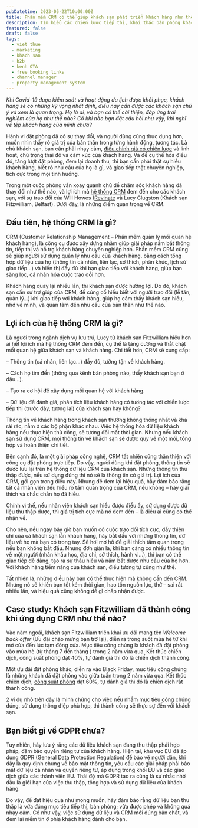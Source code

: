 ```yaml
---
pubDatetime: 2023-05-22T10:00:00Z
title: Phần mềm CRM có thể giúp khách sạn phát triển khách hàng như thế nào?
description: Tìm hiểu các chiến lược tiếp thị, khai thác bán phòng khách sạn hiệu quả trong chuỗi bài viết sau của nhavantuonglai để áp dụng và đem lại hiệu quả thiết thực cho giải pháp của bạn.
featured: false
draft: false
tags:
  - viet thue
  - marketing
  - khach san
  - b2b
  - kenh OTA
  - free booking links
  - channel manager
  - property management system
---
```


_Khi Covid–19 được kiểm soát và hoạt động du lịch được khôi phục, khách hàng sẽ có những kỳ vọng nhất định, điều này cần được các khách sạn chú ý và xem là quan trọng. Họ là ai, và bạn có thể cải thiện, đáp ứng trải nghiệm của họ như thế nào? Có khi nào bạn đặt câu hỏi như vậy, khi nghĩ về tệp khách hàng của mình chưa?_

Hành vi đặt phòng đã có sự thay đổi, và người dùng cũng thực dụng hơn, muốn nhìn thấy rõ giá trị của bản thân trong từng hành động, tương tác. Là chủ khách sạn, bạn cần phải nhạy cảm, [điều chỉnh giá có chiến lược](https://nhavantuonglai.com/posts/nhung-chien-luoc-dinh-gia-khach-san-giup-toi-da-hoa-loi-nhuan) và linh hoạt, chú trọng thái độ và cảm xúc của khách hàng. Và để cụ thể hóa điều đó, tăng lượt đặt phòng, đem lại doanh thu, thì bạn cần phải thật sự hiểu khách hàng, biết rõ nhu cầu của họ là gì, và giao tiếp thật chuyên nghiệp, tích cực trong mọi tình huống.

Trong một cuộc phỏng vấn xoay quanh chủ đề chăm sóc khách hàng đã thay đổi như thế nào, và lợi ích mà [hệ thống CRM](https://nhavantuonglai.com/posts/) đem đến cho các khách sạn, với sự trao đổi của Will Howes ([Revinate](https://www.revinate.com/) và Lucy Clugston (Khách sạn Fitzwilliam, Belfast). Dưới đây, là những điểm quan trọng về CRM.

## Đầu tiên, hệ thống CRM là gì?

CRM (Customer Relationship Management – Phần mềm quản lý mối quan hệ khách hàng), là công cụ được xây dựng nhằm giúp giải pháp nắm bắt thông tin, tiếp thị và hỗ trợ khách hàng chuyên nghiệp hơn. Phần mềm CRM cũng sẽ giúp người sử dụng quản lý nhu cầu của khách hàng, bằng cách tổng hợp dữ liệu của họ (thông tin cá nhân, liên lạc, sở thích, phân khúc, lịch sử giao tiếp…) và hiển thị đầy đủ khi bạn giao tiếp với khách hàng, giúp bạn sàng lọc, cá nhân hóa cuộc trao đổi hơn.

Khách hàng quay lại nhiều lần, thì khách sạn được hưởng lợi. Do đó, khách sạn cần sự trợ giúp của CRM, để củng cố hiểu biết với người trao đổi (lễ tân, quản lý…) khi giao tiếp với khách hàng, giúp họ cảm thấy khách sạn hiểu, nhớ về mình, và quan tâm đến nhu cầu của bản thân như thế nào.

## Lợi ích của hệ thống CRM là gì?

Là người trong ngành dịch vụ lưu trú, Lucy từ khách sạn Fitzwilliam hiểu hơn ai hết lợi ích mà hệ thống CRM đem đến, cụ thể là tăng cường và thắt chặt mối quan hệ giữa khách sạn và khách hàng. Chi tiết hơn, CRM sẽ cung cấp:

– Thông tin (cá nhân, liên lạc…) đầy đủ, tường tận về khách hàng.

– Cách họ tìm đến (thông qua kênh bán phòng nào, thấy khách sạn bạn ở đâu…).

– Tạo ra cơ hội để xây dựng mối quan hệ với khách hàng.

– Dữ liệu để đánh giá, phân tích liệu khách hàng có tương tác với chiến lược tiếp thị (trước đây, tương lai) của khách sạn hay không?

Thông tin về khách hàng trong khách sạn thường không thống nhất và khá rải rác, nằm ở các bộ phận khác nhau. Việc hệ thống hóa dữ liệu khách hàng nếu thực hiện thủ công, sẽ tương đối mất thời gian. Nhưng nếu khách sạn sử dụng CRM, mọi thông tin về khách sạn sẽ được quy về một mối, tổng hợp và hoàn thiện chi tiết.

Bên cạnh đó, là một giải pháp công nghệ, CRM tất nhiên cũng thân thiện với công cụ đặt phòng trực tiếp. Do vậy, người dùng khi đặt phòng, thông tin sẽ được lưu lại trên hệ thống dữ liệu CRM của khách sạn. Những thông tin thu thập được, nếu sử dụng đúng thì nó sẽ là thông tin có giá trị. Lợi ích của CRM, gói gọn trong điều này. Nhưng để đem lại hiệu quả, hãy đảm bảo rằng tất cả nhân viên đều hiểu rõ tầm quan trọng của CRM, nếu không – hãy giải thích và chắc chắn họ đã hiểu.

Chính vì thế, nếu nhân viên khách sạn hiểu được điều ấy, sử dụng được dữ liệu thu thập được, thì giá trị tích cực mà nó đem đến – là điều ai cũng có thể nhận về.

Cho nên, nếu ngay bây giờ bạn muốn có cuộc trao đổi tích cực, đầy thiện chí của cả khách sạn lẫn khách hàng, hãy bắt đầu với những thông tin, dữ liệu về họ mà bạn có trong tay. Sẽ hơi mơ hồ để giải thích tầm quan trọng nếu bạn không bắt đầu. Nhưng đơn giản là, khi bạn càng có nhiều thông tin về một người (nhân khẩu học, địa chỉ, sở thích, hành vi…), thì bạn có thể giao tiếp dễ dàng, tạo ra sự thấu hiểu và nắm bắt được nhu cầu của họ hơn. Với khách hàng tiềm năng của khách sạn, điều tương tự cũng như thế.

Tất nhiên là, những điều này bạn có thể thực hiện mà không cần đến CRM. Nhưng nó sẽ khiến bạn tốt kém thời gian, hao tổn nguồn lực, thử – sai rất nhiều lần, và hiệu quả cũng không dễ gì chấp nhận được.

## Case study: Khách sạn Fitzwilliam đã thành công khi ứng dụng CRM như thế nào?

Vào năm ngoái, khách sạn Fitzwilliam triển khai ưu đãi mang tên _Welcome back offer_ (Ưu đãi chào mừng bạn trở lại), diễn ra trong suốt mùa hè từ khi mở cửa đến lúc tạm đóng cửa. Mục tiêu công chúng là khách đã đặt phòng vào mùa hè (từ tháng 7 đến tháng ) trong 2 năm vừa qua. Kết thúc chiến dịch, công suất phòng đạt 40%, tự đánh giá thì đó là chiến dịch thành công.

Một ưu đãi đặt phòng khác, diễn ra vào Black Friday, mục tiêu công chúng là những khách đã đặt phòng vào giữa tuần trong 2 năm vừa qua. Kết thúc chiến dịch, [công suất phòng](https://nhavantuonglai.com/posts/) đạt 60%, tự đánh giá thì đó là chiến dịch rất thành công.

2 ví dụ nhỏ trên đây là minh chứng cho việc nếu nhắm mục tiêu công chúng đúng, sử dụng thông điệp phù hợp, thì thành công sẽ thực sự đến với khách sạn.

## Bạn biết gì về GDPR chưa?

Tuy nhiên, hãy lưu ý rằng các dữ liệu khách sạn đang thu thập phải hợp pháp, đảm bảo quyền riêng tư của khách hàng. Hiện tại, khu vực EU đã áp dụng GDPR (General Data Protection Regulation) để bảo vệ người dân, khi đây là quy định chung về bảo mật thông tin, yêu cầu các giải pháp phải bảo mật dữ liệu cá nhân và quyền riêng tư, áp dụng trong khối EU và các giao dịch giữa các thành viên EU. Thái độ mà GDPR tạo ra cũng là sự nhắc nhở đâu là giới hạn của việc thu thập, tổng hợp và sử dụng dữ liệu của khách hàng.

Do vậy, để đạt hiệu quả như mong muốn, hãy đảm bảo rằng dữ liệu bạn thu thập là vừa đúng mục tiêu tiếp thị, bán phòng; vừa được phép và không quá nhạy cảm. Có như vậy, việc sử dụng dữ liệu và CRM mới đúng bản chất, và đem lại niềm tin ở phía khách hàng dành cho bạn.
